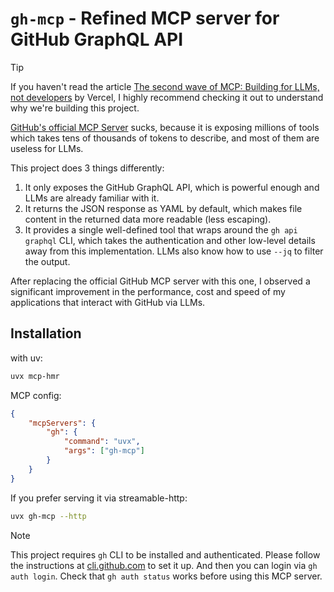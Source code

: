 # `gh-mcp` - Refined MCP server for GitHub GraphQL API

> [!TIP]
> If you haven't read the article [The second wave of MCP: Building for LLMs, not developers](https://vercel.com/blog/the-second-wave-of-mcp-building-for-llms-not-developers) by Vercel, I highly recommend checking it out to understand why we're building this project.

[GitHub's official MCP Server](https://github.com/github/github-mcp-server) sucks, because it is exposing millions of tools which takes tens of thousands of tokens to describe, and most of them are useless for LLMs.

This project does 3 things differently:

1. It only exposes the GitHub GraphQL API, which is powerful enough and LLMs are already familiar with it.
2. It returns the JSON response as YAML by default, which makes file content in the returned data more readable (less escaping).
3. It provides a single well-defined tool that wraps around the `gh api graphql` CLI, which takes the authentication and other low-level details away from this implementation. LLMs also know how to use `--jq` to filter the output.

After replacing the official GitHub MCP server with this one, I observed a significant improvement in the performance, cost and speed of my applications that interact with GitHub via LLMs.

## Installation

with uv:

```sh
uvx mcp-hmr
```

MCP config:

```json
{
    "mcpServers": {
        "gh": {
            "command": "uvx",
            "args": ["gh-mcp"]
        }
    }
}
```

If you prefer serving it via streamable-http:

```sh
uvx gh-mcp --http
```

> [!NOTE]
> This project requires `gh` CLI to be installed and authenticated. Please follow the instructions at [cli.github.com](https://cli.github.com/) to set it up. And then you can login via `gh auth login`. Check that `gh auth status` works before using this MCP server.
